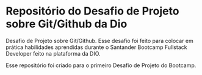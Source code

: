 # Repositório do Desafio de Projeto sobre Git/Github da Dio
Desafio de Projeto sobre Git/Github.
Esse desafio foi feito para colocar em prática habilidades aprendidas durante o Santander Bootcamp Fullstack Developer feito na plataforma da DIO.

Esse repositório foi criado para o primeiro Desafio de Projeto do Bootcamp.

